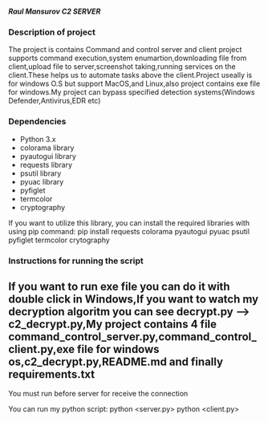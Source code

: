##### Raul Mansurov C2 SERVER #########

### Description of project

The project is contains Command and control server and client project supports command execution,system enumartion,downloading file from client,upload file to server,screenshot taking,running services on the client.These helps us to automate tasks above the client.Project useally is for windows O.S but support MacOS,and Linux,also project contains exe file for windows.My project can bypass specified detection systems(Windows Defender,Antivirus,EDR etc)

### Dependencies

- Python 3.x
- colorama library
- pyautogui library
- requests library
- psutil library
- pyuac library
- pyfiglet
- termcolor
- cryptography

If you want to utilize this library, you can install the required libraries with using pip command:
pip install requests colorama pyautogui pyuac psutil pyfiglet termcolor crytography

### Instructions for running the script

If you want to run exe file you can do it with double click in Windows,If you want to watch my decryption algoritm you can see decrypt.py --> c2_decrypt.py,My project contains 4 file command_control_server.py,command_control_client.py,exe file for windows os,c2_decrypt.py,README.md and finally requirements.txt
-------------------------------------------------------------------------------------------------------------------------------------------------------------------------
You must run before server for receive the connection

You can run my python script:
    python <server.py>
    python <client.py>

